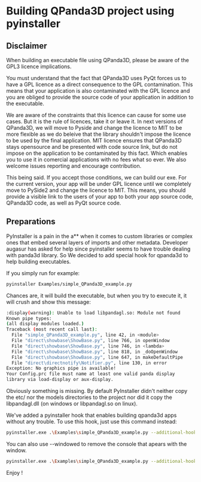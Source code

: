 # Building QPanda3D project using pyinstaller
## Disclaimer
When building an executable file using QPanda3D, please be aware of the GPL3 licence implications.


You must understand that the fact that QPanda3D uses PyQt forces us to have a GPL licence as a direct consequence to the GPL contamination. This means that your application is also contaminated with the GPL licence and you are obliged to provide the source code of your application in addition to the executable.

We are aware of the constraints that this licence can cause for some use cases. But it is the rule of licences, take it or leave it.
In next versions of QPanda3D, we will move to Pyside and change the licence to MIT to be more flexible as we do beleive that the library shouldn't impose the licence to be used by the final application. MIT licence ensures that QPanda3D stays opensource and be presented with code source link, but do not impose on the application to be contaminated by this fact. Which enables you to use it in comercial applications with no fees what so ever. We also welcome issues reporting and encourage contribution.

This being said. If you accept those conditions, we can build our exe. For the current version, your app will be under GPL licence until we completely move to PySide2 and change the licence to MIT. This means, you should provide a visible link to the users of your app to both your app source code, QPanda3D code, as well as PyQt source code.

## Preparations
PyInstaller is a pain in the a** when it comes to custom libraries or complex ones that embed several layers of imports and other metadata. Developer augasur has asked for help since pyinstaller seems to have trouble dealing with panda3d library. So We decided to add special hook for qpanda3d to help building executables.

If you simply run for example:
```bash
pyinstaller Examples/simple_QPanda3D_example.py
```
Chances are, it will build the executable, but when you try to execute it, it will crush and show this message:
```bash
:display(warning): Unable to load libpandagl.so: Module not found
Known pipe types:
(all display modules loaded.)
Traceback (most recent call last):
  File "simple_QPanda3D_example.py", line 42, in <module>
  File "direct\showbase\ShowBase.py", line 766, in openWindow
  File "direct\showbase\ShowBase.py", line 746, in <lambda>
  File "direct\showbase\ShowBase.py", line 818, in _doOpenWindow
  File "direct\showbase\ShowBase.py", line 647, in makeDefaultPipe
  File "direct\directnotify\Notifier.py", line 130, in error
Exception: No graphics pipe is available!
Your Config.prc file must name at least one valid panda display
library via load-display or aux-display.
```
Obviously something is missing. By default PyInstaller didn't neither copy the etc/ nor the models directories to the project nor did it copy the libpandagl.dll (on windows or libpandagl.so on linux). 

We've added a pyinstaller hook that enables building qpanda3d apps without any trouble.
To use this hook, just use this command instead:
```bash
pyinstaller.exe .\Examples\simple_QPanda3D_example.py --additional-hooks-dir=./pyinstaller_hooks
```

You can also use --windowed to remove the console that apears with the window.
```bash
pyinstaller.exe .\Examples\simple_QPanda3D_example.py --additional-hooks-dir=./pyinstaller_hooks --windowed
```

Enjoy !